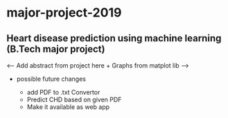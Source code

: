 # major-project-2019
## Heart disease prediction using machine learning (B.Tech major project)

<-- Add abstract from project here + Graphs from matplot lib -->

<ul>
    <li>possible future changes</li>
    <ul>
    <li>add PDF to .txt Convertor</li>
    <li>Predict CHD based on given PDF</li>
    <li>Make it available as web app </li>
    </ul>
</ul>

